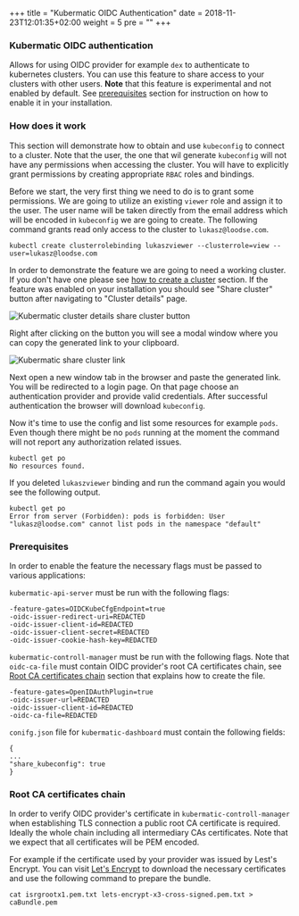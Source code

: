 +++
title = "Kubermatic OIDC Authentication"
date = 2018-11-23T12:01:35+02:00
weight = 5
pre = "<b></b>"
+++

### Kubermatic OIDC authentication

Allows for using OIDC provider for example `dex` to authenticate to kubernetes clusters. You can use this feature to share access to your clusters with other users.
**Note** that this feature is experimental and not enabled by default. See [prerequisites](/advanced/oidc_auth/#prerequisites) section for instruction on how to enable it in your installation.

### How does it work

This section will demonstrate how to obtain and use `kubeconfig` to connect to a cluster. Note that the user, the one that wil generate `kubeconfig` will not have any permissions when accessing the cluster. You will have
to explicitly grant permissions by creating appropriate `RBAC` roles and bindings.

Before we start, the very first thing we need to do is to grant some permissions. We are going to utilize an existing `viewer` role and assign it to the user.
The user name will be taken directly from the email address which will be encoded in `kubeconfig` we are going to create. 
The following command grants read only access to the cluster to `lukasz@loodse.com`.

```
kubectl create clusterrolebinding lukaszviewer --clusterrole=view --user=lukasz@loodse.com
```

In order to demonstrate the feature we are going to need a working cluster. If you don't have one please see [how to create a cluster](/getting_started/create_cluster/) section.
If the feature was enabled on your installation you should see "Share cluster" button after navigating to "Cluster details" page.

![Kubermatic cluster details share cluster button](/img/advanced/oidc_auth/share_cluster_button.png)

Right after clicking on the button you will see a modal window where you can copy the generated link to your clipboard.

![Kubermatic share cluster link](/img/advanced/oidc_auth/share_cluster_modal.png)

Next open a new window tab in the browser and paste the generated link. You will be redirected to a login page. On that page choose an authentication provider and provide valid credentials.
After successful authentication the browser will download `kubeconfig`.

Now it's time to use the config and list some resources for example `pods`. Even though there might be no `pods` running at the moment 
the command will not report any authorization related issues.

```
kubectl get po
No resources found.

```

If you deleted `lukaszviewer` binding and run the command again you would see the following output.

```
kubectl get po
Error from server (Forbidden): pods is forbidden: User "lukasz@loodse.com" cannot list pods in the namespace "default"
```

### Prerequisites 

In order to enable the feature the necessary flags must be passed to various applications:

`kubermatic-api-server` must be run with the following flags:
```
-feature-gates=OIDCKubeCfgEndpoint=true
-oidc-issuer-redirect-uri=REDACTED
-oidc-issuer-client-id=REDACTED
-oidc-issuer-client-secret=REDACTED
-oidc-issuer-cookie-hash-key=REDACTED
```

`kubermatic-controll-manager` must be run with the following flags.
Note that `oidc-ca-file` must contain OIDC provider's root CA certificates chain, 
see [Root CA certificates chain](/advanced/oidc_auth/#root-ca-certificates-chain) section that explains how to create the file.

```
-feature-gates=OpenIDAuthPlugin=true 
-oidc-issuer-url=REDACTED
-oidc-issuer-client-id=REDACTED 
-oidc-ca-file=REDACTED
```


`conifg.json` file for `kubermatic-dashboard` must contain the following fields:
```
{
...
"share_kubeconfig": true
}
```

### Root CA certificates chain

In order to verify OIDC provider's certificate in `kubermatic-controll-manager` when establishing TLS connection a public root CA certificate is required. Ideally the whole 
chain including all intermediary CAs certificates. Note that we expect that all certificates will be PEM encoded. 

For example if the certificate used by your provider was issued by Lest's Encrypt. You can visit [Let's Encrypt](https://letsencrypt.org/certificates) to download the necessary certificates 
and use the following command to prepare the bundle.


```
cat isrgrootx1.pem.txt lets-encrypt-x3-cross-signed.pem.txt > caBundle.pem

```
